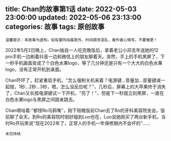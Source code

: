 title: Chan的故事第1话
date: 2022-05-03 23:00:00
updated: 2022-05-06 23:13:00
categories: 故事
tags: 原创故事
---

`温馨提示：本故事为虚构，如有雷同纯属意外，时间顺序混乱，看作者心情写，不要催更！`

  2022年5月2日晚上，Chan独自一人吃完晚饭后，拿着老公小邓去年送她的12 pro手机一边刷着抖音一边和微信上的朋友聊着天。突然，手上的手机黑屏了，下一秒手机画面变成了个白色水果logo，等了几分钟还是只有一个大大的白色水果logo，没有正常开机到桌面。

  Chan吓坏了，赶紧重启手机，"怎么强制关机来着？电源键…音量加…音量键减一起按，1秒…2秒…3秒，嗯，怎么没反应呢？"，几秒后，屏幕上的大苹果终于消失了，Chan又长按电源键试一下开机，"亮了！"，但是下一秒就立刻黑屏，一直在白色水果logo与黑屏之间跳来跳去。
  
  Chan嘀咕着:"都怪Ro乌鸦嘴"，刚下班晚饭前Chan去了Ro的牙科美容院坐会，饭前聊了会天。到Ro的美容院时刚好碰到Luo也在，Luo说她刚买了两台新手机，当时Ro开玩笑说"现在2022年了，正常人的手机一年保修期内不会坏的"……
  
  
  
  `未完待续`